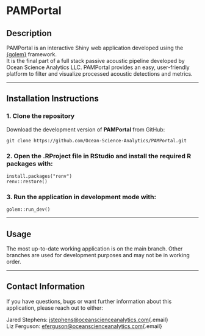 # PAMPortal

## Description

PAMPortal is an interactive Shiny web application developed using the [{golem}](https://thinkr-open.github.io/golem/) framework.\
It is the final part of a full stack passive acoustic pipeline developed by Ocean Science Analytics LLC. PAMPortal provides an easy, user-friendly platform to filter and visualize processed acoustic detections and metrics.

------------------------------------------------------------------------

## Installation Instructions

### 1. Clone the repository

Download the development version of **PAMPortal** from GitHub:

```         
git clone https://github.com/Ocean-Science-Analytics/PAMPortal.git
```

### 2. Open the .RProject file in RStudio and install the required R packages with:

```         
install.packages("renv")
renv::restore()
```

### 3. Run the application in development mode with:

```         
golem::run_dev()
```

------------------------------------------------------------------------

## Usage

The most up-to-date working application is on the main branch. Other branches are used for development purposes and may not be in working order.

------------------------------------------------------------------------

## Contact Information

If you have questions, bugs or want further information about this application, please reach out to either:

Jared Stephens: [jstephens\@oceanscienceanalytics.com](mailto:jstephens@oceanscienceanalytics.com){.email}\
Liz Ferguson: [eferguson\@oceanscienceanalytics.com](mailto:eferguson@oceanscienceanalytics.com){.email}
